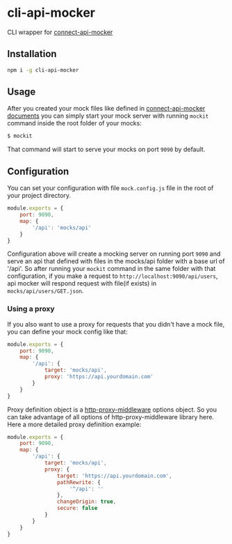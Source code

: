 # cli-api-mocker

CLI wrapper for [connect-api-mocker](https://github.com/muratcorlu/connect-api-mocker)

## Installation

```sh
npm i -g cli-api-mocker
```

## Usage

After you created your mock files like defined in [connect-api-mocker documents](https://github.com/muratcorlu/connect-api-mocker) you can simply start your mock server with running `mockit` command inside the root folder of your mocks:

```sh
$ mockit
```

That command will start to serve your mocks on port `9090` by default.

## Configuration

You can set your configuration with file `mock.config.js` file in the root of your project directory.

```js
module.exports = {
    port: 9090,
    map: {
        '/api': 'mocks/api'
    }
}
```

Configuration above will create a mocking server on running port `9090` and serve an api that defined with files in the mocks/api folder with a base url of '/api'. So after running your `mockit` command in the same folder with that configuration, if you make a request to `http://localhost:9090/api/users`, api mocker will respond request with file(if exists) in `mocks/api/users/GET.json`.

### Using a proxy

If you also want to use a proxy for requests that you didn't have a mock file, you can define your mock config like that:

```js
module.exports = {
    port: 9090,
    map: {
        '/api': {
            target: 'mocks/api',
            proxy: 'https://api.yourdomain.com'
        }
    }
}
```

Proxy definition object is a [http-proxy-middleware](https://github.com/chimurai/http-proxy-middleware) options object. So you can take advantage of all options of http-proxy-middleware library here. Here a more detailed proxy definition example:

```js
module.exports = {
    port: 9090,
    map: {
        '/api': {
            target: 'mocks/api',
            proxy: {
                target: 'https://api.yourdomain.com',
                pathRewrite: {
                    '^/api': ''
                },
                changeOrigin: true,
                secure: false
            }
        }
    }
}
```

